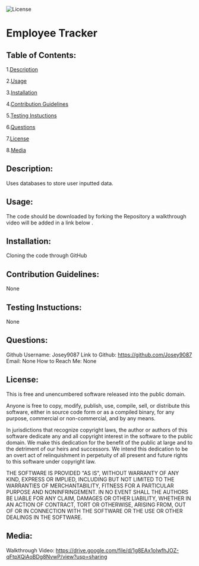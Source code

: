 
![License](https://img.shields.io/badge/License-Unlicense-blue.svg)

# Employee Tracker


## Table of Contents:

1.[Description](#description)

2.[Usage](#usage)

3.[Installation](#installation)

4.[Contribution Guidelines](#contribution-guidelines)

5.[Testing Instuctions](#testing-instuctions)

6.[Questions](#questions)

7.[License](#license)

8.[Media](#media)



## Description:
Uses databases to store user inputted data.


## Usage: 
The code should be downloaded by forking the Repository a walkthrough video will be added in a link below .
    

## Installation: 
Cloning the code through GitHub
    

## Contribution Guidelines:
None
    

## Testing Instuctions:
None
    

## Questions:
Github Username: Josey9087 Link to Github: https://github.com/Josey9087
Email: None How to Reach Me: None



## License:
This is free and unencumbered software released into the public domain.

Anyone is free to copy, modify, publish, use, compile, sell, or
distribute this software, either in source code form or as a compiled
binary, for any purpose, commercial or non-commercial, and by any
means.

In jurisdictions that recognize copyright laws, the author or authors
of this software dedicate any and all copyright interest in the
software to the public domain. We make this dedication for the benefit
of the public at large and to the detriment of our heirs and
successors. We intend this dedication to be an overt act of
relinquishment in perpetuity of all present and future rights to this
software under copyright law.

THE SOFTWARE IS PROVIDED "AS IS", WITHOUT WARRANTY OF ANY KIND,
EXPRESS OR IMPLIED, INCLUDING BUT NOT LIMITED TO THE WARRANTIES OF
MERCHANTABILITY, FITNESS FOR A PARTICULAR PURPOSE AND NONINFRINGEMENT.
IN NO EVENT SHALL THE AUTHORS BE LIABLE FOR ANY CLAIM, DAMAGES OR
OTHER LIABILITY, WHETHER IN AN ACTION OF CONTRACT, TORT OR OTHERWISE,
ARISING FROM, OUT OF OR IN CONNECTION WITH THE SOFTWARE OR THE USE OR
OTHER DEALINGS IN THE SOFTWARE.

## Media:
 
 Walkthrough Video: https://drive.google.com/file/d/1g8EAx1olwfhJOZ-qFtpXQiAoBDg8NvwP/view?usp=sharing

 